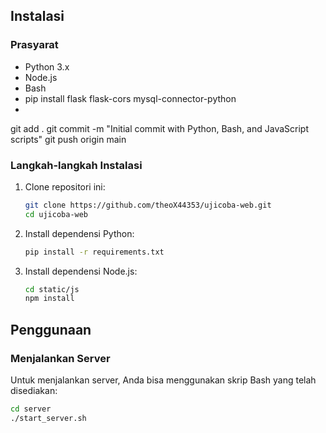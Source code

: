 ## Instalasi

### Prasyarat
- Python 3.x
- Node.js
- Bash
- pip install flask flask-cors mysql-connector-python
- 
git add .
git commit -m "Initial commit with Python, Bash, and JavaScript scripts"
git push origin main

### Langkah-langkah Instalasi
1. Clone repositori ini:
    ```bash
    git clone https://github.com/theoX44353/ujicoba-web.git
    cd ujicoba-web
    ```

2. Install dependensi Python:
    ```bash
    pip install -r requirements.txt
    ```

3. Install dependensi Node.js:
    ```bash
    cd static/js
    npm install
    ```

## Penggunaan

### Menjalankan Server

Untuk menjalankan server, Anda bisa menggunakan skrip Bash yang telah disediakan:
```bash
cd server
./start_server.sh

